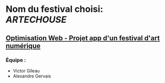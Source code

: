 # Nom du festival choisi: *ARTECHOUSE*

## [Optimisation Web - Projet app d'un festival d'art numérique](https://tim-montmorency.com/timdoc/582-424MO/projet-app-festival-art-numerique/)

### Équipe :
* Victor Gileau
* Alexandre Gervais
